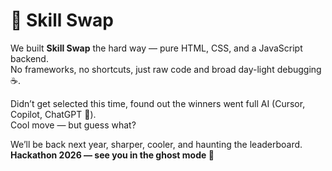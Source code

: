 # 👻 Skill Swap  

We built **Skill Swap** the hard way — pure HTML, CSS, and a JavaScript backend.  
No frameworks, no shortcuts, just raw code and broad day-light debugging ☕.  

Didn’t get selected this time, found out the winners went full AI (Cursor, Copilot, ChatGPT 🦾).  
Cool move — but guess what?  

We’ll be back next year, sharper, cooler, and haunting the leaderboard.  
**Hackathon 2026 — see you in the ghost mode 👻**  
